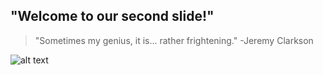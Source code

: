 "Welcome to our second slide!"
---
>"Sometimes my genius, it is... rather frightening." -Jeremy Clarkson
>
![alt text](https://img.indianauto.com/2020/04/30/Gruom402/jeremy-clarkson-41db.jpg "Genius Incarnate")
